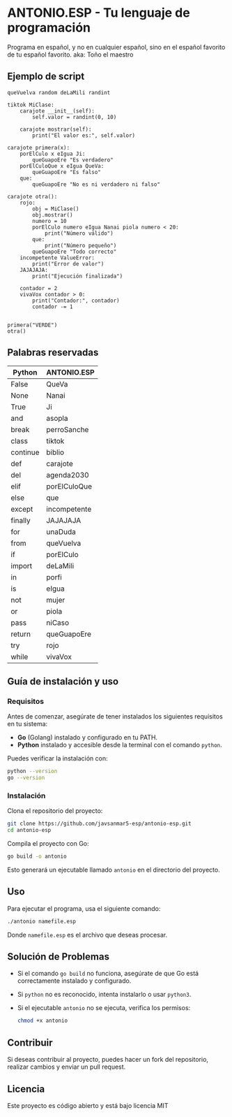 # ANTONIO.ESP - Tu lenguaje de programación

Programa en español, y no en cualquier español, sino en el español favorito de tu español favorito. aka: Toño el maestro

## Ejemplo de script

```
queVuelva random deLaMili randint

tiktok MiClase:
    carajote __init__(self):
        self.valor = randint(0, 10)

    carajote mostrar(self):
        print("El valor es:", self.valor)

carajote primera(x):
    porElCulo x eIgua Ji:
        queGuapoEre "Es verdadero"
    porElCuloQue x eIgua QueVa:
        queGuapoEre "Es falso"
    que:
        queGuapoEre "No es ni verdadero ni falso"

carajote otra():
    rojo:
        obj = MiClase()
        obj.mostrar()
        numero = 10
        porElCulo numero eIgua Nanai piola numero < 20:
            print("Número válido")
        que:
            print("Número pequeño")
        queGuapoEre "Todo correcto"
    incompetente ValueError:
        print("Error de valor")
    JAJAJAJA:
        print("Ejecución finalizada")

    contador = 2
    vivaVox contador > 0:
        print("Contador:", contador)
        contador -= 1


primera("VERDE")
otra()
```

## Palabras reservadas
| Python | ANTONIO.ESP|
|----------|-------------|
| False    | QueVa       |
| None     | Nanai       |
| True     | Ji          |
| and      | asopla      |
| break    | perroSanche |
| class    | tiktok      |
| continue | biblio      |
| def      | carajote    |
| del      | agenda2030  |
| elif     | porElCuloQue |
| else     | que         |
| except   | incompetente |
| finally  | JAJAJAJA    |
| for      | unaDuda     |
| from     | queVuelva   |
| if       | porElCulo   |
| import   | deLaMili    |
| in       | porfi       |
| is       | eIgua       |
| not      | mujer       |
| or       | piola       |
| pass     | niCaso      |
| return   | queGuapoEre |
| try      | rojo        |
| while    | vivaVox     |


## Guía de instalación y uso

### Requisitos

Antes de comenzar, asegúrate de tener instalados los siguientes requisitos en tu sistema:

- **Go** (Golang) instalado y configurado en tu PATH.
- **Python** instalado y accesible desde la terminal con el comando `python`.

Puedes verificar la instalación con:

```sh
python --version
go --version
```

### Instalación

Clona el repositorio del proyecto:

```sh
git clone https://github.com/javsanmar5-esp/antonio-esp.git
cd antonio-esp
```

Compila el proyecto con Go:

```sh
go build -o antonio
```

Esto generará un ejecutable llamado `antonio` en el directorio del proyecto.

## Uso

Para ejecutar el programa, usa el siguiente comando:

```sh
./antonio namefile.esp
```

Donde `namefile.esp` es el archivo que deseas procesar.

## Solución de Problemas

- Si el comando `go build` no funciona, asegúrate de que Go está correctamente instalado y configurado.
- Si `python` no es reconocido, intenta instalarlo o usar `python3`.
- Si el ejecutable `antonio` no se ejecuta, verifica los permisos:

  ```sh
  chmod +x antonio
  ```

## Contribuir

Si deseas contribuir al proyecto, puedes hacer un fork del repositorio, realizar cambios y enviar un pull request.

## Licencia
Este proyecto es código abierto y está bajo licencia MIT
